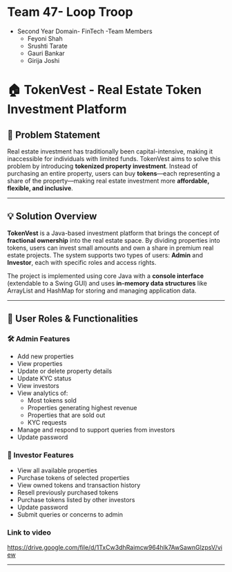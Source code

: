 # Team 47- Loop Troop
- Second Year Domain- FinTech
-Team Members
    - Feyoni Shah
    - Srushti Tarate
    - Gauri Bankar
    - Girija Joshi


# 🏠 TokenVest - Real Estate Token Investment Platform

## 📌 Problem Statement

Real estate investment has traditionally been capital-intensive, making it inaccessible for individuals with limited funds. TokenVest aims to solve this problem by introducing **tokenized property investment**. Instead of purchasing an entire property, users can buy **tokens**—each representing a share of the property—making real estate investment more **affordable, flexible, and inclusive**.

---

## 💡 Solution Overview

**TokenVest** is a Java-based investment platform that brings the concept of **fractional ownership** into the real estate space. By dividing properties into tokens, users can invest small amounts and own a share in premium real estate projects. The system supports two types of users: **Admin** and **Investor**, each with specific roles and access rights.

The project is implemented using core Java with a **console interface** (extendable to a Swing GUI) and uses **in-memory data structures** like ArrayList and HashMap for storing and managing application data.

---

## 👤 User Roles & Functionalities

### 🛠️ Admin Features

- Add new properties
- View properties
- Update or delete property details
- Update KYC status
- View investors
- View analytics of:
  - Most tokens sold 
  - Properties generating highest revenue
  - Properties that are sold out
  - KYC requests
- Manage and respond to support queries from investors
- Update password


### 💼 Investor Features

- View all available properties
- Purchase tokens of selected properties
- View owned tokens and transaction history
- Resell previously purchased tokens
- Purchase tokens listed by other investors
- Update password
- Submit queries or concerns to admin


### Link to video

https://drive.google.com/file/d/1TxCw3dhRaimcw964hlk7AwSawnGlzpsV/view

---
